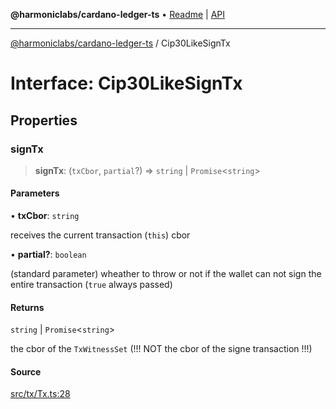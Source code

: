 **@harmoniclabs/cardano-ledger-ts** • [Readme](../README.md) \| [API](../globals.md)

***

[@harmoniclabs/cardano-ledger-ts](../README.md) / Cip30LikeSignTx

# Interface: Cip30LikeSignTx

## Properties

### signTx

> **signTx**: (`txCbor`, `partial`?) => `string` \| `Promise`\<`string`\>

#### Parameters

• **txCbor**: `string`

receives the current transaction (`this`) cbor

• **partial?**: `boolean`

(standard parameter) wheather to throw or not if the wallet can not sign the entire transaction (`true` always passed)

#### Returns

`string` \| `Promise`\<`string`\>

the cbor of the `TxWitnessSet` (!!! NOT the cbor of the signe transaction !!!)

#### Source

[src/tx/Tx.ts:28](https://github.com/HarmonicLabs/cardano-ledger-ts/blob/d1659b0/src/tx/Tx.ts#L28)
